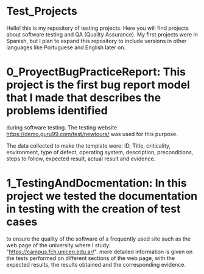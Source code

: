 # Test_Projects


Hello! this is my repository of testing projects. Here you will find projects about software 
testing and QA (Quality Assurance). My first projects were in Spanish, but I plan to expand 
this repository to include versions in other languages like Portuguese and English later on.

# 0_ProyectBugPracticeReport: This project is the first bug report model that I made that describes the problems identified
during software testing. The testing website https://demo.guru99.com/test/newtours/ was used for this purpose. 

The data collected to make the template were: ID, Title, criticality, environment, type of defect, operating system,
description, preconditions, steps to follow, expected result, actual result and evidence.


# 1_TestingAndDocmentation: In this project we tested the documentation in testing with the creation of test cases 
to ensure the quality of the software of a frequently used site such as the web page of the university where I
study: "https://campus.fch.unicen.edu.ar/". more detailed information is given on the tests performed on different 
sections of the web page, with the expected results, the results obtained and the corresponding evidence.
